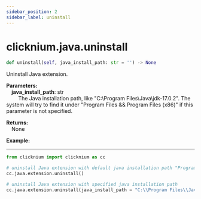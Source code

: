```yaml
---
sidebar_position: 2
sidebar_label: uninstall
---
```


# clicknium.java.uninstall

```python 
def uninstall(self, java_install_path: str = '') -> None
```

Uninstall Java extension.

**Parameters:**  
    &emsp;**java_install_path**: str  
        &emsp;&emsp; The Java installation path, like "C:\\Program Files\\Java\\jdk-17.0.2". The system will try to find it under "Program Files && Program Files (x86)" if this parameter is not specified.

**Returns:**  
    &emsp;None

**Example:**
***
```python
from clicknium import clicknium as cc

# uninstall Java extension with default java installation path "Program Files && Program Files (x86)"
cc.java.extension.uninstall()

# uninstall Java extension with specified java installation path
cc.java.extension.uninstall(java_install_path = "C:\\Program Files\\Java\\jdk-17.0.2")

```
